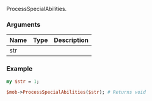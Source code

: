 ProcessSpecialAbilities.
### Arguments
**Name**|**Type**|**Description**
:---|:---|:---
str||

### Example

```perl
my $str = 1;

$mob->ProcessSpecialAbilities($str); # Returns void
```